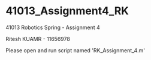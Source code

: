 # 41013_Assignment4_RK
41013 Robotics Spring - Assignment 4 

Ritesh KUAMR - 11656978

Please open and run script named 'RK_Assignment_4.m'
